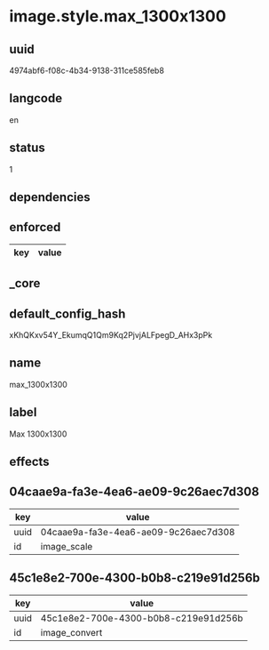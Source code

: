 # image.style.max_1300x1300

## uuid
4974abf6-f08c-4b34-9138-311ce585feb8

## langcode
en

## status
1

## dependencies

## enforced
|key|value|
|-|-|


## _core

## default_config_hash
xKhQKxv54Y_EkumqQ1Qm9Kq2PjvjALFpegD_AHx3pPk

## name
max_1300x1300

## label
Max 1300x1300

## effects

## 04caae9a-fa3e-4ea6-ae09-9c26aec7d308
|key|value|
|-|-|
|uuid|04caae9a-fa3e-4ea6-ae09-9c26aec7d308|
|id|image_scale|


## 45c1e8e2-700e-4300-b0b8-c219e91d256b
|key|value|
|-|-|
|uuid|45c1e8e2-700e-4300-b0b8-c219e91d256b|
|id|image_convert|

